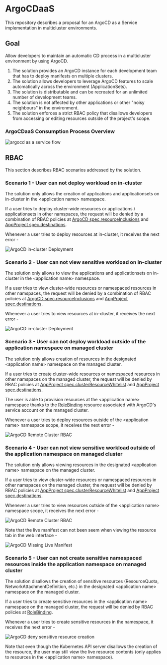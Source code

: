 # ArgoCDaaS

This repository describes a proposal for an ArgoCD as a Service implementation in multicluster environments.

## Goal

Allow developers to maintain an automatic CD process in a multicluster environment by using ArgoCD.

1. The solution provides an ArgoCD instance for each development team that has to deploy manifests on multiple clusters.
2. The solution allows developers to leverage ArgoCD features to scale automatically across the environment (ApplicationSets).
3. The solution is distributable and can be recreated for an unlimited number of development teams.
4. The solution is not affected by other applications or other "noisy neighbours" in the environment.
5. The solution enforces a strict RBAC policy that disallows developers from accessing or editing resources outside of the project's scope.

### ArgoCDaaS Consumption Process Overview

![argocd as a service flow](images/argocdaas.png)

## RBAC

This section describes RBAC scenarios addressed by the solution.

### Scenario 1 - User can not deploy workload on in-cluster

The solution only allows the creation of applications and applicationsets on in-cluster in the \<application name> namespace.

If a user tries to deploy cluster-wide resources or applications / applicationsets in other namspaces, the request will be denied by a combination of RBAC policies at [ArgoCD spec.resourceInclusions](argocd-server/templates/argocd.yaml) and [AppProject spec.destinations](argocd-server/templates/appproject.yaml).

Whenever a user tries to deploy resources at in-cluster, it receives the next error -

![ArgoCD in-cluster Deployment](images/argocd-in-cluster-rbac.png)

### Scenario 2 - User can not view sensitive workload on in-cluster

The solution only allows to view the applications and applicationsets on in-cluster in the \<application name> namespace.

If a user tries to view cluster-wide resources or namespaced resources in other namspaces, the request will be denied by a combination of RBAC policies at [ArgoCD spec.resourceInclusions](argocd-server/templates/argocd.yaml) and [AppProject spec.destinations](argocd-server/templates/appproject.yaml).

Whenever a user tries to view resources at in-cluster, it receives the next error -

![ArgoCD in-cluster Deployment](images/argocd-in-cluster-rbac.png)

### Scenario 3 - User can not deploy workload outside of the application namespace on managed cluster

The solution only allows creation of resources in the designated \<application name> namespace on the managed cluster.

If a user tries to create cluster-wide resources or namespaced resources in other namspaces on the managed cluster, the request will be denied by RBAC policies at [AppProject spec.clusterResourceWhitelist](argocd-server/templates/appproject.yaml) and [AppProject spec.destinations](argocd-server/templates/appproject.yaml).

The user is able to provision resources at the \<application name> namespace thanks to the [RoleBinding](argocd-consumer/templates/rolebinding.yaml) resource associated with ArgoCD's service account on the managed cluster.

Whenever a user tries to deploy resources outside of the \<application name> namespace scope, it receives the next error -

![ArgoCD Remote Cluster RBAC](images/argocd-managedcluster-outside-namespace.png)

### Scenario 4 - User can not view sensitive workload outside of the application namespace on managed cluster

The solution only allows viewing resources in the designated \<application name> namespace on the managed cluster.

If a user tries to view cluster-wide resources or namespaced resources in other namspaces on the managed cluster, the request will be denied by RBAC policies at [AppProject spec.clusterResourceWhitelist](argocd-server/templates/appproject.yaml) and [AppProject spec.destinations](argocd-server/templates/appproject.yaml).

Whenever a user tries to view resources outside of the \<application name> namespace scope, it receives the next error -

![ArgoCD Remote Cluster RBAC](images/argocd-managedcluster-outside-namespace.png)

Note that the live manifest can not been seem when viewing the resource tab in the web interface -

![ArgoCD Missing Live Manifest](images/live-manifest-remote-cluster.png)

### Scenario 5 - User can not create sensitive namespaced resources inside the application namespace on managed cluster

The solution disallows the creation of sensitive resources (ResourceQuota, NetworkAttachmentDefinition, etc.) in the designated \<application name> namespace on the managed cluster.

If a user tries to create sensitive resources in the \<application name> namespace on the managed cluster, the request will be denied by RBAC policies at [RoleBinding](argocd-consumer/templates/rolebinding.yaml).

Whenever a user tries to create sensitive resources in the <application name> namespace, it receives the next error -

![ArgoCD deny sensitive resource creation](images/argocd-sensitive-resource-creation.png)

Note that even though the Kubernetes API server disallows the creation of the resource, the user may still view the live resource contents (only applies to resources in the \<application name> namespace).

